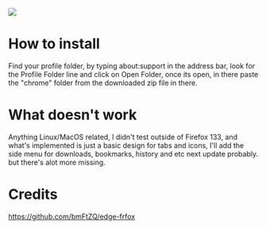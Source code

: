 


  ![](https://files.catbox.moe/csdfga.png)

# How to install

Find your profile folder, by typing about:support in the address bar, look for the Profile Folder line and click on Open Folder, once its open, in there paste the "chrome" folder from the downloaded zip file in there.

# What doesn't work
 Anything Linux/MacOS related, I didn't test outside of Firefox 133, and what's implemented is just a basic design for tabs and icons, I'll add the side menu for downloads, bookmarks, history and etc next update probably. but there's alot more missing.

# Credits

https://github.com/bmFtZQ/edge-frfox
